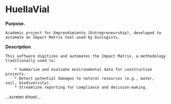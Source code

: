 # HuellaVial

**Purpose.**
    
    Academic project for Emprendimiento (Entrepreneurship), developed to automate an Impact Matrix tool used by biologists.

**Description**.
    
    This software digitizes and automates the Impact Matrix, a methodology traditionally used to:

        * Summarize and evaluate environmental data for construction projects.
        * Detect potential damages to natural resources (e.g., water, soil, biodiversity).
        * Streamline reporting for compliance and decision-making.


...screen shoot...

